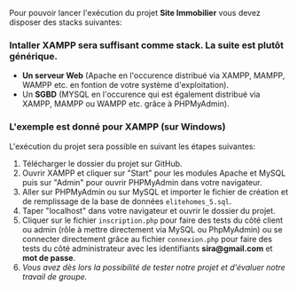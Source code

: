 
Pour pouvoir lancer l'exécution du projet <b>Site Immobilier</b> vous devez disposer des stacks suivantes:

<h3>Intaller XAMPP sera suffisant comme stack. La suite est plutôt générique.</h3>
<ul>
    <li><b>Un serveur Web</b> (Apache en l'occurence distribué via XAMPP, MAMPP, WAMPP etc. en fontion de votre système d'exploitation).</li>
    <li>Un <b>SGBD</b> (MYSQL en l'occurence qui est également distribué via XAMPP, MAMPP ou WAMPP etc. grâce à PHPMyAdmin).</li>
</ul>

<h3>L'exemple est donné pour XAMPP (sur Windows)</h3>

L'exécution du projet sera possible en suivant les étapes suivantes:
<ol>
    <li>Télécharger le dossier du projet sur GitHub.</li>
    <li>Ouvrir XAMPP et cliquer sur "Start" pour les modules Apache et MySQL puis sur "Admin" pour ouvrir PHPMyAdmin dans votre navigateur.</li>
    <li>Aller sur PHPMyAdmin ou sur MySQL et importer le fichier de création et de remplissage de la base de données <code>elitehomes_5.sql</code>.</li>
    <li>Taper "localhost" dans votre navigateur et ouvrir le dossier du projet.</li>
    <li>Cliquer sur le fichier <code>inscription.php</code> pour faire des tests du côté client ou admin (rôle à mettre directement via MySQL ou PhpMyAdmin) ou se connecter directement grâce au fichier <code>connexion.php</code> pour faire des tests du côté administrateur avec les identifiants <b>sira@gmail.com</b> et <b>mot de passe</b>.</li>
    <li><i>Vous avez dès lors la possibilité de tester notre projet et d'évaluer notre travail de groupe.</i></li>

</ol>